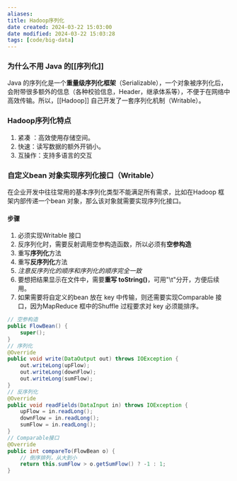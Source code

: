 ```yaml
---
aliases: 
title: Hadoop序列化
date created: 2024-03-22 15:03:00
date modified: 2024-03-22 15:03:28
tags: [code/big-data]
---
```

### 为什么不用 Java 的[[序列化]]
Java 的序列化是一个**重量级序列化框架**（Serializable），一个对象被序列化后，会附带很多额外的信息（各种校验信息，Header，继承体系等），不便于在网络中高效传输。所以，[[Hadoop]] 自己开发了一套序列化机制（Writable）。

### Hadoop序列化特点
1. 紧凑 ：高效使用存储空间。
2. 快速：读写数据的额外开销小。
3. 互操作：支持多语言的交互

### 自定义bean 对象实现序列化接口（Writable）
在企业开发中往往常用的基本序列化类型不能满足所有需求，比如在Hadoop 框架内部传递一个bean 对象，那么该对象就需要实现序列化接口。
#### 步骤
1. 必须实现Writable 接口
2. 反序列化时，需要反射调用空参构造函数，所以必须有**空参构造**
3. 重写**序列化**方法
4. 重写**反序列化**方法 
5. *注意反序列化的顺序和序列化的顺序完全一致*
6. 要想把结果显示在文件中，需要**重写 toString()**，可用"\t"分开，方便后续用。
7. 如果需要将自定义的bean 放在 key 中传输，则还需要实现Comparable 接口，因为MapReduce 框中的Shuffle 过程要求对 key 必须能排序。
```java
// 空参构造
public FlowBean() {
	super();
}
// 序列化
@Override
public void write(DataOutput out) throws IOException {
	out.writeLong(upFlow);
	out.writeLong(downFlow);
	out.writeLong(sumFlow);
}
// 反序列化
@Override
public void readFields(DataInput in) throws IOException {
	upFlow = in.readLong();
	downFlow = in.readLong();
	sumFlow = in.readLong();
}
// Comparable接口
@Override
public int compareTo(FlowBean o) {
	// 倒序排列，从大到小
	return this.sumFlow > o.getSumFlow() ? -1 : 1;
}
```
